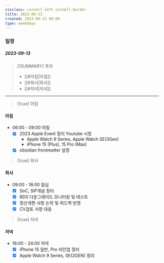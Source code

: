 ```yaml
---
cssclass: cornell-left cornell-border
title: 2023-09-13
created: 2023-09-13 09:00
type: weekdays
---
```

### 일정
##### 2023-09-13

> [!SUMMARY] 목차
> - [[#아침|아침]]
> - [[#회사|회사]]
> - [[#저녁|저녁]]

---
>[!cue] 아침
#### 아침
- 06:00 - 09:00 아침
	- [x] 2023 Apple Event 정리 Youtube 시청
		- Apple Watch 9 Series, Apple Watch SE(3Gen)
		- iPhone 15 (Plus), 15 Pro (Max)
	- [x] obsidian frontmatter 설정

>[!cue] 회사
#### 회사
- 09:00 - 18:00 점심
	- [x] SoC, SiP개념 정리 
	- [x] RDS 다운그레이드 모니터링 및 테스트
	- [x] 정산개편 사항 논의 및 피드백 반영
	- [x] CV검토 사항 대응

>[!cue] 저녁
#### 저녁
- 18:00 - 24:00 저녁
	- [x] iPhone 15 일반, Pro 라인업 정리
	- [x] Apple Watch 9 Series, SE(2GEN) 정리
